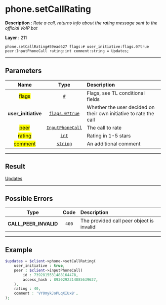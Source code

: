 # phone.setCallRating

**Description** : *Rate a call, returns info about the rating message sent to the official VoIP bot*

**Layer** : 211

```tl
phone.setCallRating#59ead627 flags:# user_initiative:flags.0?true peer:InputPhoneCall rating:int comment:string = Updates;
```

---

## Parameters

| Name | Type | Description |
| :---: | :---: | :--- |
| <mark>flags</mark> | [`#`](type/#) | Flags, see TL conditional fields |
| **user_initiative** | [`flags.0?true`](type/true) | Whether the user decided on their own initiative to rate the call |
| <mark>peer</mark> | [`InputPhoneCall`](type/InputPhoneCall) | The call to rate |
| <mark>rating</mark> | [`int`](type/int) | Rating in 1-5 stars |
| <mark>comment</mark> | [`string`](type/string) | An additional comment |

---

## Result

[Updates](type/Updates)

---

## Possible Errors

| Type | Code | Description |
| :---: | :---: | :--- |
| **CALL_PEER_INVALID** | `400` | The provided call peer object is invalid |

---

## Example

```php
$updates = $client->phone->setCallRating(
	user_initiative : true,
	peer : $client->inputPhoneCall(
		id : 7392815531488164478,
		access_hash : 8930292314885639627,
	),
	rating : 40,
	comment : 'VY0mykJoPLqXIUx8',
);
```